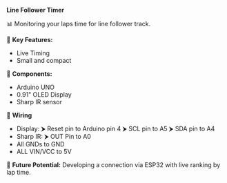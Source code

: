 **Line Follower Timer**

📊 Monitoring your laps time for line follower track.

🔬 **Key Features:**
- Live Timing
- Small and compact 

🚀 **Components:**
- Arduino UNO
- 0.91" OLED Display
- Sharp IR sensor

🔌 **Wiring**
  - Display: ⮞ Reset pin to Arduino pin 4
             ⮞ SCL pin to A5
             ⮞ SDA pin to A4
  - Sharp IR: ⮞ OUT Pin to A0
  - All GNDs to GND
  - ALL VIN/VCC to 5V

🌟 **Future Potential:**
Developing a connection via ESP32 with live ranking by lap time.
